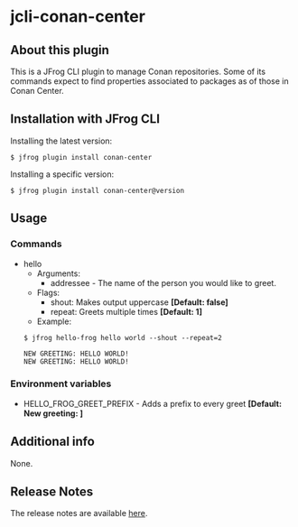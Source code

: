 # jcli-conan-center

## About this plugin
This is a JFrog CLI plugin to manage Conan repositories. Some of its commands
expect to find properties associated to packages as of those in Conan Center.

## Installation with JFrog CLI
Installing the latest version:

`$ jfrog plugin install conan-center`

Installing a specific version:

`$ jfrog plugin install conan-center@version`


## Usage
### Commands
* hello
    - Arguments:
        - addressee - The name of the person you would like to greet.
    - Flags:
        - shout: Makes output uppercase **[Default: false]**
        - repeat: Greets multiple times **[Default: 1]**
    - Example:
    ```
  $ jfrog hello-frog hello world --shout --repeat=2
  
  NEW GREETING: HELLO WORLD!
  NEW GREETING: HELLO WORLD!
  ```

### Environment variables
* HELLO_FROG_GREET_PREFIX - Adds a prefix to every greet **[Default: New greeting: ]**

## Additional info
None.

## Release Notes
The release notes are available [here](RELEASE.md).

